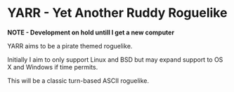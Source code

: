 # YARR - Yet Another Ruddy Roguelike

**NOTE - Development on hold untill I get a new computer**

YARR aims to be a pirate themed roguelike.

Initially I aim to only support Linux and BSD but may expand support to
OS X and Windows if time permits.

This will be a classic turn-based ASCII roguelike.
